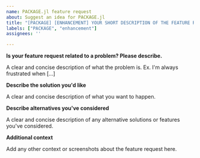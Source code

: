 ```yaml
---
name: PACKAGE.jl feature request
about: Suggest an idea for PACKAGE.jl
title: "[PACKAGE] [ENHANCEMENT] YOUR SHORT DESCRIPTION OF THE FEATURE REQUEST HERE"
labels: ["PACKAGE", "enhancement"]
assignees: ''

---
```


**Is your feature request related to a problem? Please describe.**

A clear and concise description of what the problem is. Ex. I'm always frustrated when [...]

**Describe the solution you'd like**

A clear and concise description of what you want to happen.

**Describe alternatives you've considered**

A clear and concise description of any alternative solutions or features you've considered.

**Additional context**

Add any other context or screenshots about the feature request here.
